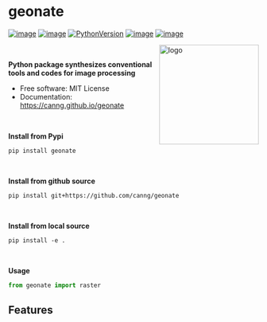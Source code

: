 # geonate


[![image](https://badge.fury.io/py/geonate.svg)](https://pypi.python.org/pypi/geonate)
[![image](https://img.shields.io/conda/vn/conda-forge/geonate.svg)](https://anaconda.org/conda-forge/geonate)
[![PythonVersion]( https://img.shields.io/badge/python->3.10%20%7C%20%203.11-green)]()
[![image](https://img.shields.io/badge/License-MIT-yellow.svg)](https://opensource.org/licenses/MIT)
[![image](https://img.shields.io/readthedocs/geetools?logo=readthedocs&logoColor=white)](https://canng.github.io/geonate/)

<img src="/docs/assets/logo_geonate.png" alt="logo" align="right" width="200"/> 

<!-- #region -->

<br>

**Python package synthesizes conventional tools and codes for image processing**


-   Free software: MIT License
-   Documentation: https://canng.github.io/geonate

<br>

**Install from Pypi**

```
pip install geonate
```

<br>

**Install from github source**
```
pip install git+https://github.com/canng/geonate
```

<br>

**Install from local source**
```
pip install -e .
```

<br>

**Usage**

```python
from geonate import raster

```
    

## Features

